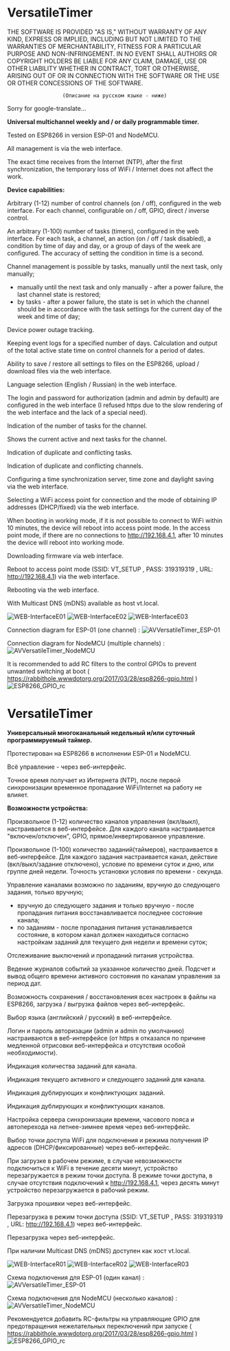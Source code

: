 # VersatileTimer

THE SOFTWARE IS PROVIDED "AS IS," WITHOUT WARRANTY OF ANY KIND, EXPRESS OR IMPLIED, INCLUDING BUT NOT LIMITED TO THE WARRANTIES OF MERCHANTABILITY, FITNESS FOR A PARTICULAR PURPOSE AND NON-INFRINGEMENT. IN NO EVENT SHALL AUTHORS OR COPYRIGHT HOLDERS BE LIABLE FOR ANY CLAIM, DAMAGE, USE OR OTHER LIABILITY WHETHER IN CONTRACT, TORT OR OTHERWISE, ARISING OUT OF OR IN CONNECTION WITH THE SOFTWARE OR THE USE OR OTHER CONCESSIONS OF THE SOFTWARE.

                      (Описание на русском языке - ниже)

Sorry for google-translate...

**Universal multichannel weekly and / or daily programmable timer.**

Tested on ESP8266 in version ESP-01 and NodeMCU.

All management is via the web interface.

The exact time receives from the Internet (NTP), after the first synchronization, the temporary loss of WiFi / Internet does not affect the work.

**Device capabilities:**

Arbitrary (1-12) number of control channels (on / off), configured in the web interface. For each channel, configurable on / off, GPIO, direct / inverse control.

An arbitrary (1-100) number of tasks (timers), configured in the web interface. For each task, a channel, an action (on / off / task disabled), a condition by time of day and day, or a group of days of the week are configured. The accuracy of setting the condition in time is a second.

Channel management is possible by tasks, manually until the next task, only manually;
  - manually until the next task and only manually - after a power failure, the last channel state is restored;
  - by tasks - after a power failure, the state is set in which the channel should be in accordance with the task settings for the current day of the week and time of day;

Device power outage tracking.

Keeping event logs for a specified number of days.
Calculation and output of the total active state time on control channels for a period of dates.

Ability to save / restore all settings to files on the ESP8266, upload / download files via the web interface.

Language selection (English / Russian) in the web interface.

The login and password for authorization (admin and admin by default) are configured in the web interface (I refused https due to the slow rendering of the web interface and the lack of a special need).

Indication of the number of tasks for the channel.

Shows the current active and next tasks for the channel.

Indication of duplicate and conflicting tasks.

Indication of duplicate and conflicting channels.

Configuring a time synchronization server, time zone and daylight saving via the web interface.

Selecting a WiFi access point for connection and the mode of obtaining IP addresses (DHCP/fixed) via the web interface.

When booting in working mode, if it is not possible to connect to WiFi within 10 minutes, the device will reboot into access point mode. In the access point mode, if there are no connections to http://192.168.4.1, after 10 minutes the device will reboot into working mode.

Downloading firmware via web interface.

Reboot to access point mode (SSID: VT_SETUP , PASS: 319319319 , URL: http://192.168.4.1) via the web interface.

Rebooting via the web interface.

With Multicast DNS (mDNS) available as host vt.local.

![WEB-InterfaceE01](https://github.com/Araris/VersatileTimer/blob/main/WEB-InterfaceE01.jpg?raw=true)
![WEB-InterfaceE02](https://github.com/Araris/VersatileTimer/blob/main/WEB-InterfaceE02.jpg?raw=true)
![WEB-InterfaceE03](https://github.com/Araris/VersatileTimer/blob/main/WEB-InterfaceE03.jpg?raw=true)

Connection diagram for ESP-01 (one channel) :
![AVVersatileTimer_ESP-01](https://github.com/Araris/VersatileTimer/blob/main/AVVersatileTimer_ESP-01.jpg?raw=true)

Connection diagram for NodeMCU (multiple channels) :
![AVVersatileTimer_NodeMCU](https://github.com/Araris/VersatileTimer/blob/main/AVVersatileTimer_NodeMCU.jpg?raw=true)

It is recommended to add RC filters to the control GPIOs to prevent unwanted switching at boot ( https://rabbithole.wwwdotorg.org/2017/03/28/esp8266-gpio.html )
![ESP8266_GPIO_rc](https://github.com/Araris/VersatileTimer/blob/main/ESP8266_GPIO_rc.png?raw=true)

# VersatileTimer

**Универсальный многоканальный недельный и/или суточный программируемый таймер.** 

Протестирован на ESP8266 в исполнении ESP-01 и NodeMCU.

Всё управление - через веб-интерфейс.

Точное время получает из Интернета (NTP), после первой синхронизации временное пропадание WiFi/Internet на работу не влияет.

**Возможности устройства:**

Произвольное (1-12) количество каналов управления (вкл/выкл), настраивается в веб-интерфейсе.
Для каждого канала настраивается "включен/отключен", GPIO, прямое/инвертированное управление.

Произвольное (1-100) количество заданий(таймеров), настраивается в веб-интерфейсе.
Для каждого задания настраивается канал, действие (вкл/выкл/задание отключено), условие по времени суток и дню, или группе дней недели.
Точность установки условия по времени - секунда.

Управление каналами возможно по заданиям, вручную до следующего задания, только вручную;
  - вручную до следующего задания и только вручную - после пропадания питания восстанавливается последнее состояние канала;
  - по заданиям - после пропадания питания устанавливается состояние, в котором канал должен находиться согласно настройкам заданий для текущего дня недели и времени суток;

Отслеживание выключений и пропаданий питания устройства.

Ведение журналов событий за указанное количество дней. 
Подсчет и вывод общего времени активного состояния по каналам управления за период дат. 

Возможность сохранения / восстановления всех настроек в файлы на ESP8266, загрузка / выгрузка файлов через веб-интерфейс.

Выбор языка (английский / русский) в веб-интерфейсе.

Логин и пароль авторизации (admin и admin по умолчанию) настраиваются в веб-интерфейсе (от https я отказался по причине медленной отрисовки веб-интерфейса и отсутствия особой необходимости).

Индикация количества заданий для канала.

Индикация текущего активного и следующего заданий для канала.

Индикация дублирующих и конфликтующих заданий.

Индикация дублирующих и конфликтующих каналов.

Настройка сервера синхронизации времени, часового пояса и автоперехода на летнее-зимнее время через веб-интерфейс.

Выбор точки доступа WiFi для подключения и режима получения IP адресов (DHCP/фиксированные) через веб-интерфейс.

При загрузке в рабочем режиме, в случае невозможности подключиться к WiFi в течение десяти минут, устройство перезагружается в режим точки доступа. 
В режиме точки доступа, в случае отсутствия подключений к http://192.168.4.1, через десять минут устройство перезагружается в рабочий режим.

Загрузка прошивки через веб-интерфейс.

Перезагрузка в режим точки доступа (SSID: VT_SETUP , PASS: 319319319 , URL: http://192.168.4.1) через веб-интерфейс.

Перезагрузка через веб-интерфейс.

При наличии Multicast DNS (mDNS) доступен как хост vt.local.

![WEB-InterfaceR01](https://github.com/Araris/VersatileTimer/blob/main/WEB-InterfaceR01.jpg?raw=true)
![WEB-InterfaceR02](https://github.com/Araris/VersatileTimer/blob/main/WEB-InterfaceR02.jpg?raw=true)
![WEB-InterfaceR03](https://github.com/Araris/VersatileTimer/blob/main/WEB-InterfaceR03.jpg?raw=true)

Схема подключения для ESP-01 (один канал) :
![AVVersatileTimer_ESP-01](https://github.com/Araris/VersatileTimer/blob/main/AVVersatileTimer_ESP-01.jpg?raw=true)

Схема подключения для NodeMCU (несколько каналов) :
![AVVersatileTimer_NodeMCU](https://github.com/Araris/VersatileTimer/blob/main/AVVersatileTimer_NodeMCU.jpg?raw=true)

Рекомендуется добавить RC-фильтры на управляющие GPIO для предотвращения нежелательных переключений при запуске ( https://rabbithole.wwwdotorg.org/2017/03/28/esp8266-gpio.html )
![ESP8266_GPIO_rc](https://github.com/Araris/VersatileTimer/blob/main/ESP8266_GPIO_rc.png?raw=true)
